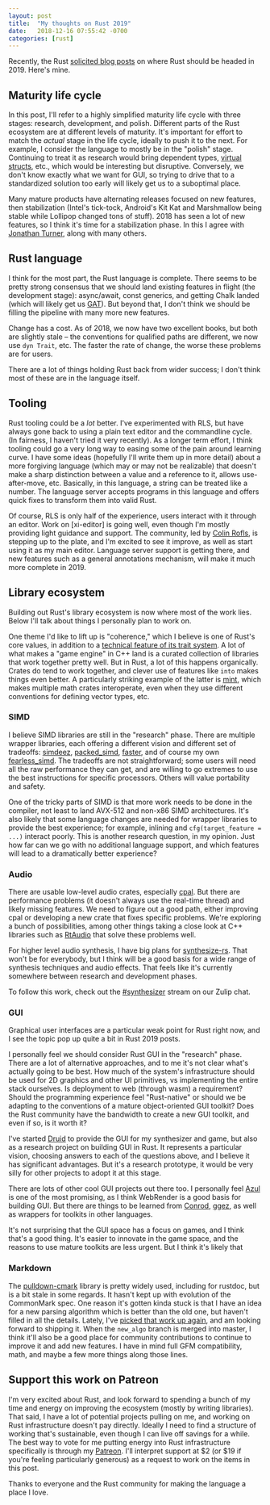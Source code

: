 ```yaml
---
layout: post
title:  "My thoughts on Rust 2019"
date:   2018-12-16 07:55:42 -0700
categories: [rust]
---
```

Recently, the Rust [solicited blog posts] on where Rust should be headed in 2019. Here's mine.

## Maturity life cycle

In this post, I'll refer to a highly simplified maturity life cycle with three stages: research, development, and polish. Different parts of the Rust ecosystem are at different levels of maturity. It's important for effort to match the *actual* stage in the life cycle, ideally to push it to the next. For example, I consider the language to mostly be in the "polish" stage. Continuing to treat it as research would bring dependent types, [virtual structs], etc., which would be interesting but disruptive. Conversely, we don't know exactly what we want for GUI, so trying to drive that to a standardized solution too early will likely get us to a suboptimal place.

Many mature products have alternating releases focused on new features, then stabilization (Intel's tick-tock, Android's Kit Kat and Marshmallow being stable while Lollipop changed tons of stuff). 2018 has seen a lot of new features, so I think it's time for a stabilization phase. In this I agree with [Jonathan Turner], along with many others.

## Rust language

I think for the most part, the Rust language is complete. There seems to be pretty strong consensus that we should land existing features in flight (the development stage): async/await, const generics, and getting Chalk landed (which will likely get us [GAT]). But beyond that, I don't think we should be filling the pipeline with many more new features.

Change has a cost. As of 2018, we now have two excellent books, but both are slightly stale – the conventions for qualified paths are different, we now use `dyn Trait`, etc. The faster the rate of change, the worse these problems are for users.

There are a lot of things holding Rust back from wider success; I don't think most of these are in the language itself.

## Tooling

Rust tooling could be a *lot* better. I've experimented with RLS, but have always gone back to using a plain text editor and the commandline cycle. (In fairness, I haven't tried it very recently). As a longer term effort, I think tooling could go a very long way to easing some of the pain around learning curve. I have some ideas (hopefully I'll write them up in more detail) about a more forgiving language (which may or may not be realizable) that doesn't make a sharp distinction between a value and a reference to it, allows use-after-move, etc. Basically, in this language, a string can be treated like a number. The language server accepts programs in this language and offers quick fixes to transform them into valid Rust.

Of course, RLS is only half of the experience, users interact with it through an editor. Work on [xi-editor] is going well, even though I'm mostly providing light guidance and support. The community, led by [Colin Rofls], is stepping up to the plate, and I'm excited to see it improve, as well as start using it as my main editor. Language server support is getting there, and new features such as a general annotations mechanism, will make it much more complete in 2019.

## Library ecosystem

Building out Rust's library ecosystem is now where most of the work lies. Below I'll talk about things I personally plan to work on.

One theme I'd like to lift up is "coherence," which I believe is one of Rust's core values, in addition to a [technical feature of its trait system]. A lot of what makes a "game engine" in C++ land is a curated collection of libraries that work together pretty well. But in Rust, a lot of this happens organically. Crates do tend to work together, and clever use of features like `into` makes things even better. A particularly striking example of the latter is [mint], which makes multiple math crates interoperate, even when they use different conventions for defining vector types, etc.

### SIMD

I believe SIMD libraries are still in the "research" phase. There are multiple wrapper libraries, each offering a different vision and different set of tradeoffs: [simdeez], [packed_simd], [faster], and of course my own [fearless_simd]. The tradeoffs are not straightforward; some users will need all the raw performance they can get, and are willing to go extremes to use the best instructions for specific processors. Others will value portability and safety.

One of the tricky parts of SIMD is that more work needs to be done in the compiler, not least to land AVX-512 and non-x86 SIMD architectures. It's also likely that some language changes are needed for wrapper libraries to provide the best experience; for example, inlining and `cfg(target_feature = ...)` interact poorly. This is another research question, in my opinion. Just how far can we go with no additional language support, and which features will lead to a dramatically better experience?

### Audio

There are usable low-level audio crates, especially [cpal]. But there are performance problems (it doesn't always use the real-time thread) and likely missing features. We need to figure out a good path, either improving cpal or developing a new crate that fixes specific problems. We're exploring a bunch of possibilities, among other things taking a close look at C++ libraries such as [RtAudio] that solve these problems well.

For higher level audio synthesis, I have big plans for [synthesize-rs]. That won't be for everybody, but I think will be a good basis for a wide range of synthesis techniques and audio effects. That feels like it's currently somewhere between research and development phases.

To follow this work, check out the [#synthesizer] stream on our Zulip chat.

### GUI

Graphical user interfaces are a particular weak point for Rust right now, and I see the topic pop up quite a bit in Rust 2019 posts.

I personally feel we should consider Rust GUI in the "research" phase. There are a lot of alternative approaches, and to me it's not clear what's actually going to be best. How much of the system's infrastructure should be used for 2D graphics and other UI primitives, vs implementing the entire stack ourselves. Is deployment to web (through wasm) a requirement? Should the programming experience feel "Rust-native" or should we be adapting to the conventions of a mature object-oriented GUI toolkit? Does the Rust community have the bandwidth to create a new GUI toolkit, and even if so, is it worth it?

I've started [Druid] to provide the GUI for my synthesizer and game, but also as a research project on building GUI in Rust. It represents a particular vision, choosing answers to each of the questions above, and I believe it has significant advantages. But it's a research prototype, it would be very silly for other projects to adopt it at this stage.

There are lots of other cool GUI projects out there too. I personally feel [Azul] is one of the most promising, as I think WebRender is a good basis for building GUI. But there are things to be learned from [Conrod], [ggez], as well as wrappers for toolkits in other languages.

It's not surprising that the GUI space has a focus on games, and I think that's a good thing. It's easier to innovate in the game space, and the reasons to use mature toolkits are less urgent. But I think it's likely that 

### Markdown

The [pulldown-cmark] library is pretty widely used, including for rustdoc, but is a bit stale in some regards. It hasn't kept up with evolution of the CommonMark spec. One reason it's gotten kinda stuck is that I have an idea for a new parsing algorithm which is better than the old one, but haven't filled in all the details. Lately, I've [picked that work up again](https://github.com/raphlinus/pulldown-cmark/issues/154), and am looking forward to shipping it. When the `new_algo` branch is merged into master, I think it'll also be a good place for community contributions to continue to improve it and add new features. I have in mind full GFM compatibility, math, and maybe a few more things along those lines.

## Support this work on Patreon

I'm very excited about Rust, and look forward to spending a bunch of my time and energy on improving the ecosystem (mostly by writing libraries). That said, I have a lot of potential projects pulling on me, and working on Rust infrastructure doesn't pay directly. Ideally I need to find a structure of working that's sustainable, even though I can live off savings for a while. The best way to vote for me putting energy into Rust infrastructure specifically is through my [Patreon]. I'll interpret support at $2 (or $19 if you're feeling particularly generous) as a request to work on the items in this post.

Thanks to everyone and the Rust community for making the language a place I love.

[GAT]: https://github.com/rust-lang/rust/issues/44265
[solicited blog posts]: https://blog.rust-lang.org/2018/12/06/call-for-rust-2019-roadmap-blogposts.html
[Jonathan Turner]: https://www.jonathanturner.org/2018/12/the-fallow-year.html
[virtual structs]: http://smallcultfollowing.com/babysteps/blog/2015/10/08/virtual-structs-part-4-extended-enums-and-thin-traits/
[fearless_simd]: https://raphlinus.github.io/rust/simd/2018/10/19/fearless-simd.html
[simdeez]: https://github.com/jackmott/simdeez
[faster]: https://github.com/AdamNiederer/faster
[packed_simd]: https://github.com/rust-lang-nursery/packed_simd
[cpal]: https://github.com/tomaka/cpal
[technical feature of its trait system]: http://aturon.github.io/2017/02/06/specialization-and-coherence/
[mint]: https://github.com/kvark/mint
[RtAudio]: https://www.music.mcgill.ca/~gary/rtaudio/
[synthesize-rs]: https://synthesize.rs/
[#synthesizer]: https://xi.zulipchat.com/#narrow/stream/147925-synthesizer
[Druid]: https://github.com/xi-editor/druid
[Azul]: https://github.com/maps4print/azul
[Conrod]: https://github.com/PistonDevelopers/conrod
[ggez]: https://github.com/ggez/ggez
[pulldown-cmark]: https://github.com/raphlinus/pulldown-cmark
[Patreon]: https://www.patreon.com/raphlinus
[Colin Rofls]: https://github.com/cmyr
